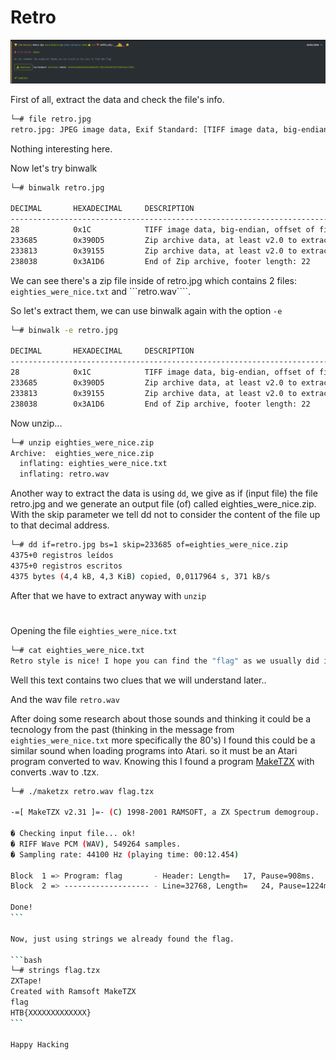 # Retro

<img src="images/hackthebox.png">

First of all, extract the data and check the file's info.

```bash
└─# file retro.jpg
retro.jpg: JPEG image data, Exif Standard: [TIFF image data, big-endian, direntries=2], baseline, precision 8, 1920x1080, components 3
```
Nothing interesting here.

Now let's try binwalk

```bash
└─# binwalk retro.jpg

DECIMAL       HEXADECIMAL     DESCRIPTION
--------------------------------------------------------------------------------
28            0x1C            TIFF image data, big-endian, offset of first image directory: 8
233685        0x390D5         Zip archive data, at least v2.0 to extract, compressed size: 76, uncompressed size: 87, name: eighties_were_nice.txt
233813        0x39155         Zip archive data, at least v2.0 to extract, compressed size: 3991, uncompressed size: 549308, name: retro.wav
238038        0x3A1D6         End of Zip archive, footer length: 22
```

We can see there's a zip file inside of retro.jpg which contains 2 files: ```eighties_were_nice.txt``` and ```retro.wav````.

So let's extract them, we can use binwalk again with the option ```-e```

```bash
└─# binwalk -e retro.jpg    

DECIMAL       HEXADECIMAL     DESCRIPTION
--------------------------------------------------------------------------------
28            0x1C            TIFF image data, big-endian, offset of first image directory: 8
233685        0x390D5         Zip archive data, at least v2.0 to extract, compressed size: 76, uncompressed size: 87, name: eighties_were_nice.txt
233813        0x39155         Zip archive data, at least v2.0 to extract, compressed size: 3991, uncompressed size: 549308, name: retro.wav
238038        0x3A1D6         End of Zip archive, footer length: 22
```

Now unzip...

```bash
└─# unzip eighties_were_nice.zip 
Archive:  eighties_were_nice.zip
  inflating: eighties_were_nice.txt  
  inflating: retro.wav    
```

Another way to extract the data is using ```dd```, we give as if (input file) the file retro.jpg and we generate an output file (of) called eighties_were_nice.zip. With the skip parameter we tell dd not to consider the content of the file up to that decimal address.

```bash
└─# dd if=retro.jpg bs=1 skip=233685 of=eighties_were_nice.zip
4375+0 registros leídos
4375+0 registros escritos
4375 bytes (4,4 kB, 4,3 KiB) copied, 0,0117964 s, 371 kB/s
```

After that we have to extract anyway with ```unzip```

#

Opening the file ```eighties_were_nice.txt```

```bash
└─# cat eighties_were_nice.txt
Retro style is nice! I hope you can find the "flag" as we usually did in the eighties

```

Well this text contains two clues that we will understand later..

And the wav file ```retro.wav ```

After doing some research about those sounds and thinking it could be a tecnology from the past (thinking in the message from ```eighties_were_nice.txt``` more specifically the 80's)
I found this could be a similar sound when loading programs into Atari. so it must be an Atari program converted to wav.
Knowing this I found a program [MakeTZX](http://ramsoft.bbk.org.omegahg.com/maketzx.html) with converts .wav to .tzx.

````bash
└─# ./maketzx retro.wav flag.tzx

-=[ MakeTZX v2.31 ]=- (C) 1998-2001 RAMSOFT, a ZX Spectrum demogroup.

� Checking input file... ok!
� RIFF Wave PCM (WAV), 549264 samples.
� Sampling rate: 44100 Hz (playing time: 00:12.454)

Block  1 => Program: flag       - Header: Length=   17, Pause=908ms.   
Block  2 => ------------------- - Line=32768, Length=   24, Pause=1224ms.
                                                                       
Done!
```

Now, just using strings we already found the flag.

```bash
└─# strings flag.tzx
ZXTape!
Created with Ramsoft MakeTZX
flag
HTB{XXXXXXXXXXXXX}
```

Happy Hacking 
